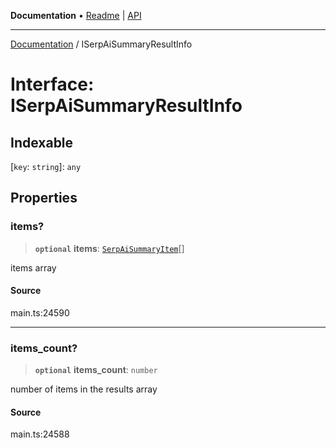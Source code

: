 **Documentation** • [Readme](../README.md) \| [API](../globals.md)

***

[Documentation](../README.md) / ISerpAiSummaryResultInfo

# Interface: ISerpAiSummaryResultInfo

## Indexable

 \[`key`: `string`\]: `any`

## Properties

### items?

> **`optional`** **items**: [`SerpAiSummaryItem`](../classes/SerpAiSummaryItem.md)[]

items array

#### Source

main.ts:24590

***

### items\_count?

> **`optional`** **items\_count**: `number`

number of items in the results array

#### Source

main.ts:24588

